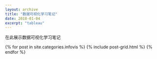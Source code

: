 ```yaml
---
layout: archive
title: "数据可视化学习笔记"
date: 2018-01-04
excerpt: "tableau"
---
```


在此展示数据可视化学习笔记

<div class="tiles">
{% for post in site.categories.infovis %}
  {% include post-grid.html %}
{% endfor %}
</div><!-- /.tiles 把所有categories 有 infovis 的列出来-->
